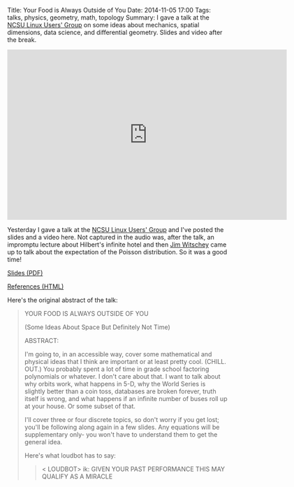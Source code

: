 Title: Your Food is Always Outside of You
Date: 2014-11-05 17:00
Tags: talks, physics, geometry, math, topology
Summary: I gave a talk at the [NCSU Linux Users' Group](http://lug.ncsu.edu/) on some ideas about mechanics, spatial dimensions, data science, and differential geometry. Slides and video after the break.

<iframe id="ytplayer" type="text/html" width="640" height="390" src="http://www.youtube.com/embed/OyTIqWk-O3E?autoplay=0&origin=http://blog.iank.org" frameborder="0" allowfullscreen></iframe>

<p>
</p>

Yesterday I gave a talk at the [NCSU Linux Users' Group](http://lug.ncsu.edu) and I've posted the slides and a video here. Not captured in the audio was, after the talk, an impromptu lecture about Hilbert's infinite hotel and then [Jim Witschey](http://twitter.com/mambocab) came up to talk about the expectation of the Poisson distribution. So it was a good time!

[Slides (PDF)](http://iank.org/ncsulug_fa14.pdf)

[References (HTML)](http://iank.org/ncsulug_fa14/ncsulug_fa14.html)

Here's the original abstract of the talk:

> YOUR FOOD IS ALWAYS OUTSIDE OF YOU
>
> (Some Ideas About Space But Definitely Not Time)
> 
> ABSTRACT:
> 
> I'm going to, in an accessible way, cover some mathematical and physical ideas that I think are important or at least pretty cool. (CHILL. OUT.) You probably spent a lot of time in grade school factoring polynomials or whatever. I don't care about that. I want to talk about why orbits work, what happens in 5-D, why the World Series is slightly better than a coin toss, databases are broken forever, truth itself is wrong, and what happens if an infinite number of buses roll up at your house. Or some subset of that.
> 
> I'll cover three or four discrete topics, so don't worry if you get lost; you'll be following along again in a few slides. Any equations will be supplementary only- you won't have to understand them to get the general idea.
> 
> Here's what loudbot has to say:
> >  < LOUDBOT> ik: GIVEN YOUR PAST PERFORMANCE THIS MAY QUALIFY AS A MIRACLE
